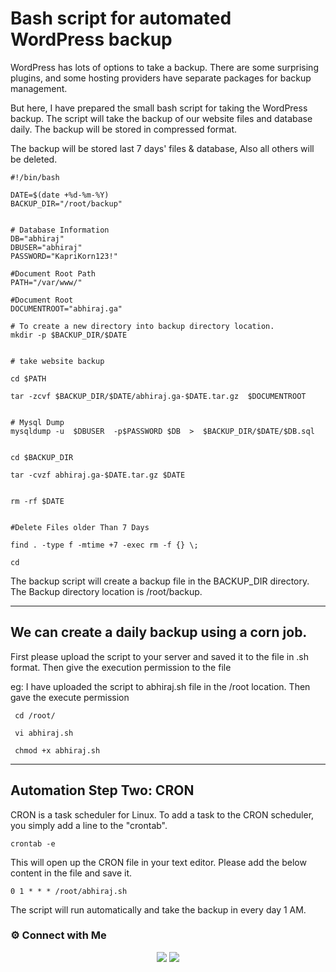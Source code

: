 # Bash script for automated WordPress backup

WordPress has lots of options to take a backup. There are some surprising plugins, and some hosting providers have separate packages for backup management.

But here, I have prepared the small bash script for taking the WordPress backup. The script will take the backup of our website files and database daily. The backup will be stored in compressed format.

The backup will be stored last 7 days' files & database, Also all others will be deleted.

~~~
#!/bin/bash

DATE=$(date +%d-%m-%Y)
BACKUP_DIR="/root/backup"


# Database Information
DB="abhiraj"
DBUSER="abhiraj"
PASSWORD="KapriKorn123!"

#Document Root Path
PATH="/var/www/"

#Document Root
DOCUMENTROOT="abhiraj.ga"

# To create a new directory into backup directory location.
mkdir -p $BACKUP_DIR/$DATE


# take website backup 

cd $PATH

tar -zcvf $BACKUP_DIR/$DATE/abhiraj.ga-$DATE.tar.gz  $DOCUMENTROOT


# Mysql Dump
mysqldump -u  $DBUSER  -p$PASSWORD $DB  >  $BACKUP_DIR/$DATE/$DB.sql


cd $BACKUP_DIR

tar -cvzf abhiraj.ga-$DATE.tar.gz $DATE


rm -rf $DATE


#Delete Files older Than 7 Days

find . -type f -mtime +7 -exec rm -f {} \;

cd

~~~

The backup script will create a backup file in the BACKUP_DIR directory. The Backup directory location is /root/backup.

-----
## We can create a daily backup using a corn job.

First please upload the script to your server and saved it to the file in .sh format. Then give the execution permission to the file

eg:  I have uploaded the script to abhiraj.sh file in the /root location. Then gave the execute permission 


~~~ 
 cd /root/
 
 vi abhiraj.sh
 
 chmod +x abhiraj.sh
 ~~~
 
-----
## Automation Step Two: CRON

CRON is a task scheduler for Linux. To add a task to the CRON scheduler, you simply add a line to the "crontab". 

~~~
crontab -e
~~~

This will open up the CRON file in your text editor. Please add the below content in the file and save it.

~~~
0 1 * * * /root/abhiraj.sh
~~~

The script will run automatically and take the backup in every day 1 AM.



### ⚙️ Connect with Me

<p align="center">
 <a href="https://www.instagram.com/_r.e.b.e.l.z_33/"><img src="https://img.shields.io/badge/Instagram-E4405F?style=for-the-badge&logo=instagram&logoColor=white"/></a>
<a href="https://www.linkedin.com/in/abhiraj-parthan-82038b191"><img src="https://img.shields.io/badge/LinkedIn-0077B5?style=for-the-badge&logo=linkedin&logoColor=white"/></a> 
